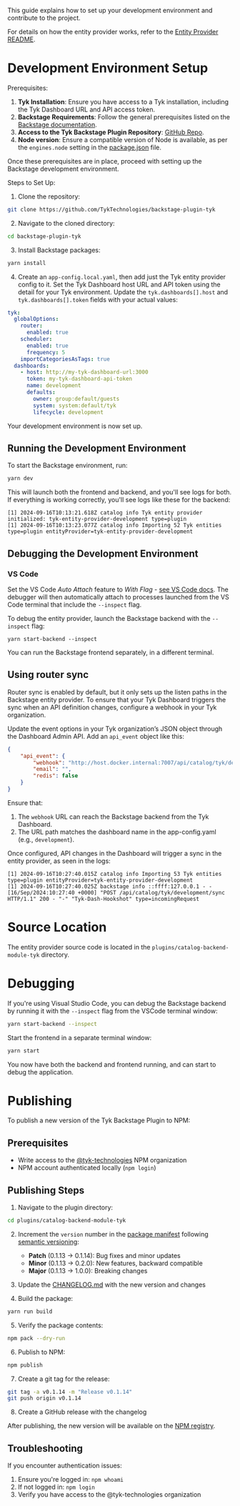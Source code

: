 This guide explains how to set up your development environment and contribute to the project.

For details on how the entity provider works, refer to the [Entity Provider README](plugins/catalog-backend-module-tyk/README.md).

# Development Environment Setup

Prerequisites:

1. **Tyk Installation**: Ensure you have access to a Tyk installation, including the Tyk Dashboard URL and API access token.
2. **Backstage Requirements**: Follow the general prerequisites listed on the [Backstage documentation](https://backstage.io/docs/getting-started/#prerequisites).
3. **Access to the Tyk Backstage Plugin Repository**: [GitHub Repo](https://github.com/TykTechnologies/backstage-plugin-tyk).
4. **Node version**: Ensure a compatible version of Node is available, as per the `engines.node` setting in the [package.json](package.json) file.

Once these prerequisites are in place, proceed with setting up the Backstage development environment.

Steps to Set Up:

1. Clone the repository:
```sh
git clone https://github.com/TykTechnologies/backstage-plugin-tyk
```

2. Navigate to the cloned directory:
```sh
cd backstage-plugin-tyk
```

3. Install Backstage packages:
```sh
yarn install
```

4. Create an `app-config.local.yaml`, then add just the Tyk entity provider config to it. Set the Tyk Dashboard host URL and API token using the detail for your Tyk environment. Update the `tyk.dashboards[].host` and `tyk.dashboards[].token` fields with your actual values:

```yaml
tyk:
  globalOptions:
    router:
      enabled: true
    scheduler:
      enabled: true
      frequency: 5
    importCategoriesAsTags: true
  dashboards:
    - host: http://my-tyk-dashboard-url:3000
      token: my-tyk-dashboard-api-token
      name: development
      defaults:
        owner: group:default/guests
        system: system:default/tyk
        lifecycle: development
```
Your development environment is now set up.

## Running the Development Environment

To start the Backstage environment, run:

```sh
yarn dev
```

This will launch both the frontend and backend, and you'll see logs for both. If everything is working correctly, you'll see logs like these for the backend:

```log
[1] 2024-09-16T10:13:21.618Z catalog info Tyk entity provider initialized: tyk-entity-provider-development type=plugin
[1] 2024-09-16T10:13:23.077Z catalog info Importing 52 Tyk entities type=plugin entityProvider=tyk-entity-provider-development
```

## Debugging the Development Environment

### VS Code

Set the VS Code *Auto Attach* feature to *With Flag* - [see VS Code docs](https://code.visualstudio.com/docs/nodejs/nodejs-debugging#_auto-attach). The debugger will then automatically attach to processes launched from the VS Code terminal that include the `--inspect` flag.

To debug the entity provider, launch the Backstage backend with the `--inspect` flag:

```shell
yarn start-backend --inspect
```

You can run the Backstage frontend separately, in a different terminal.

## Using router sync

Router sync is enabled by default, but it only sets up the listen paths in the Backstage entity provider. To ensure that your Tyk Dashboard triggers the sync when an API definition changes, configure a webhook in your Tyk organization.

Update the event options in your Tyk organization’s JSON object through the Dashboard Admin API. Add an `api_event` object like this:

```json
{
    "api_event": {
        "webhook": "http://host.docker.internal:7007/api/catalog/tyk/development/sync",
        "email": "",
        "redis": false
    }
}
```

Ensure that:
1. The `webhook` URL can reach the Backstage backend from the Tyk Dashboard.
2. The URL path matches the dashboard name in the app-config.yaml (e.g., `development`).

Once configured, API changes in the Dashboard will trigger a sync in the entity provider, as seen in the logs:

```log
[1] 2024-09-16T10:27:40.015Z catalog info Importing 53 Tyk entities type=plugin entityProvider=tyk-entity-provider-development
[1] 2024-09-16T10:27:40.025Z backstage info ::ffff:127.0.0.1 - - [16/Sep/2024:10:27:40 +0000] "POST /api/catalog/tyk/development/sync HTTP/1.1" 200 - "-" "Tyk-Dash-Hookshot" type=incomingRequest
```

# Source Location

The entity provider source code is located in the `plugins/catalog-backend-module-tyk` directory.

# Debugging

If you're using Visual Studio Code, you can debug the Backstage backend by running it with the `--inspect` flag from the VSCode terminal window:

```sh
yarn start-backend --inspect
```

Start the frontend in a separate terminal window:

```sh
yarn start
```

You now have both the backend and frontend running, and can start to debug the application.

# Publishing

To publish a new version of the Tyk Backstage Plugin to NPM:

## Prerequisites

- Write access to the [@tyk-technologies](https://www.npmjs.com/org/tyk-technologies) NPM organization
- NPM account authenticated locally (`npm login`)

## Publishing Steps

1. Navigate to the plugin directory:
```sh
cd plugins/catalog-backend-module-tyk
```

2. Increment the `version` number in the [package manifest](plugins/catalog-backend-module-tyk/package.json) following [semantic versioning](https://semver.org/):
   - **Patch** (0.1.13 → 0.1.14): Bug fixes and minor updates
   - **Minor** (0.1.13 → 0.2.0): New features, backward compatible
   - **Major** (0.1.13 → 1.0.0): Breaking changes

3. Update the [CHANGELOG.md](CHANGELOG.md) with the new version and changes

4. Build the package:
```sh
yarn run build
```

5. Verify the package contents:
```sh
npm pack --dry-run
```

6. Publish to NPM:
```sh
npm publish
```

7. Create a git tag for the release:
```sh
git tag -a v0.1.14 -m "Release v0.1.14"
git push origin v0.1.14
```

8. Create a GitHub release with the changelog

After publishing, the new version will be available on the [NPM registry](https://www.npmjs.com/package/@tyk-technologies/plugin-catalog-backend-module-tyk?activeTab=versions).

## Troubleshooting

If you encounter authentication issues:
1. Ensure you're logged in: `npm whoami`
2. If not logged in: `npm login`
3. Verify you have access to the @tyk-technologies organization
